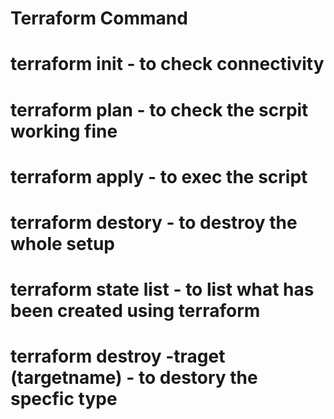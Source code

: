 # Terraform Command
# terraform init - to check connectivity
# terraform plan - to check the scrpit working fine
# terraform apply - to exec the script
# terraform destory - to destroy the whole setup
# terraform state list - to list what has been created using terraform
# terraform destroy -traget (targetname) - to destory the specfic type

